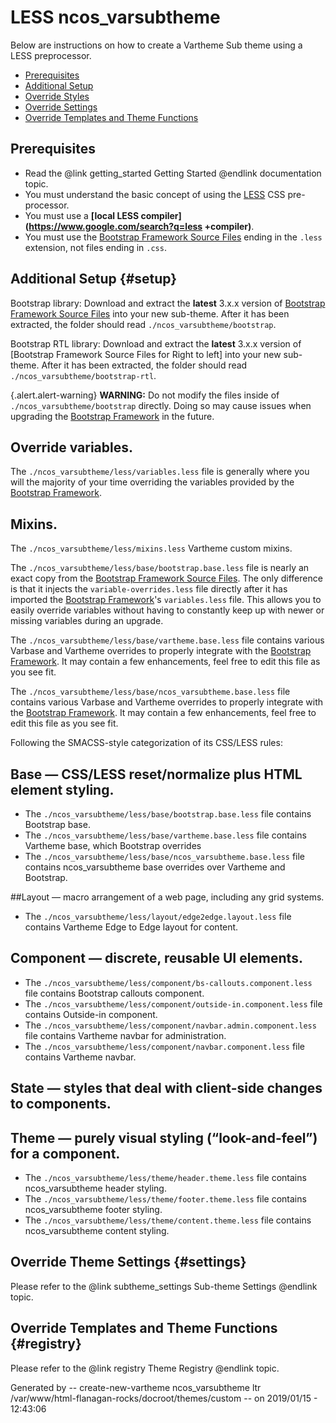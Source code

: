 <!-- @file Instructions for subtheming using the LESS Vartheme Subtheme. -->
<!-- @defgroup subtheme_less -->
<!-- @ingroup subtheme -->
# LESS ncos_varsubtheme

Below are instructions on how to create a Vartheme Sub theme using a LESS
preprocessor.

- [Prerequisites](#prerequisites)
- [Additional Setup](#setup)
- [Override Styles](#styles)
- [Override Settings](#settings)
- [Override Templates and Theme Functions](#registry)

## Prerequisites
- Read the @link getting_started Getting Started @endlink documentation topic.
- You must understand the basic concept of using the [LESS] CSS pre-processor.
- You must use a **[local LESS compiler](https://www.google.com/search?q=less
  +compiler)**.
- You must use the [Bootstrap Framework Source Files] ending in the `.less`
  extension, not files ending in `.css`.

## Additional Setup {#setup}
Bootstrap library: Download and extract the **latest** 3.x.x version of
[Bootstrap Framework Source Files] into your new sub-theme. After it has been
extracted, the folder should read `./ncos_varsubtheme/bootstrap`.

Bootstrap RTL library: Download and extract the **latest** 3.x.x version of
[Bootstrap Framework Source Files for Right to left] into your new sub-theme.
After it has been extracted, the folder should read
`./ncos_varsubtheme/bootstrap-rtl`.

{.alert.alert-warning} **WARNING:** Do not modify the files inside of
`./ncos_varsubtheme/bootstrap` directly. Doing so may cause issues when 
upgrading the [Bootstrap Framework] in the future.

## Override variables.
The `./ncos_varsubtheme/less/variables.less` file is generally 
where you will the majority of your time overriding the variables provided by
the [Bootstrap Framework].

## Mixins.
The `./ncos_varsubtheme/less/mixins.less` Vartheme custom mixins.

The `./ncos_varsubtheme/less/base/bootstrap.base.less` file is nearly an exact
copy from the [Bootstrap Framework Source Files]. The only difference is that it 
injects the `variable-overrides.less` file directly after it has imported the
[Bootstrap Framework]'s `variables.less` file. This allows you to easily 
override variables without having to constantly keep up with newer or missing
variables during an upgrade.

The `./ncos_varsubtheme/less/base/vartheme.base.less` file contains various
Varbase and Vartheme overrides to properly integrate with the 
[Bootstrap Framework]. It may contain a few enhancements, feel free to edit
this file as you see fit.

The `./ncos_varsubtheme/less/base/ncos_varsubtheme.base.less` file contains
 various Varbase and Vartheme
overrides to properly integrate with the [Bootstrap Framework]. It may contain
a few enhancements, feel free to edit this file as you see fit.

Following the SMACSS-style categorization of its CSS/LESS rules:

## Base — CSS/LESS reset/normalize plus HTML element styling.
* The `./ncos_varsubtheme/less/base/bootstrap.base.less` file contains
  Bootstrap base.
* The `./ncos_varsubtheme/less/base/vartheme.base.less` file contains
  Vartheme base, which Bootstrap overrides
* The `./ncos_varsubtheme/less/base/ncos_varsubtheme.base.less` file contains
  ncos_varsubtheme base overrides over Vartheme and Bootstrap.

##Layout — macro arrangement of a web page, including any grid systems.
* The `./ncos_varsubtheme/less/layout/edge2edge.layout.less` file contains
  Vartheme Edge to Edge layout for content.

## Component — discrete, reusable UI elements.
* The `./ncos_varsubtheme/less/component/bs-callouts.component.less` file
  contains Bootstrap callouts component.
* The `./ncos_varsubtheme/less/component/outside-in.component.less` file
  contains Outside-in component.
* The `./ncos_varsubtheme/less/component/navbar.admin.component.less` file
  contains Vartheme navbar for administration.
* The `./ncos_varsubtheme/less/component/navbar.component.less` file contains
  Vartheme navbar.

## State — styles that deal with client-side changes to components.

## Theme — purely visual styling (“look-and-feel”) for a component.
* The `./ncos_varsubtheme/less/theme/header.theme.less` file contains
  ncos_varsubtheme header styling.
* The `./ncos_varsubtheme/less/theme/footer.theme.less` file contains
  ncos_varsubtheme footer styling.
* The `./ncos_varsubtheme/less/theme/content.theme.less` file contains
  ncos_varsubtheme content styling.


## Override Theme Settings {#settings}
Please refer to the @link subtheme_settings Sub-theme Settings @endlink topic.

## Override Templates and Theme Functions {#registry}
Please refer to the @link registry Theme Registry @endlink topic.

[Bootstrap Framework]: http://getbootstrap.com
[Bootstrap Framework Source Files]: https://github.com/twbs/bootstrap/releases
[LESS]: http://lesscss.org
 Generated by -- create-new-vartheme ncos_varsubtheme ltr /var/www/html-flanagan-rocks/docroot/themes/custom -- on 2019/01/15 - 12:43:06
